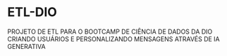 # ETL-DIO
PROJETO DE ETL PARA O BOOTCAMP DE CIÊNCIA DE DADOS DA DIO
CRIANDO USUÁRIOS E PERSONALIZANDO MENSAGENS ATRAVÉS DE IA GENERATIVA
